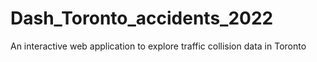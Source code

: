 # Dash_Toronto_accidents_2022
An interactive web application to explore traffic collision data in Toronto
